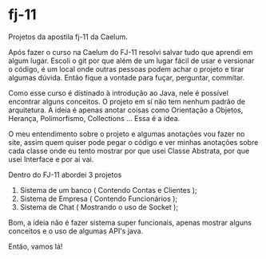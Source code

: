 # fj-11
Projetos da apostila fj-11 da Caelum.

Após fazer o curso na Caelum do FJ-11 resolvi salvar tudo que aprendi em algum lugar. Escoli o git por que além de um lugar fácil de usar e versionar o código, é um local onde outras pessoas podem achar o projeto e tirar algumas dúvida. Então fique a vontade para fuçar, perguntar, commitar.

Como esse curso é distinado à introdução ao Java, nele é possível encontrar alguns conceitos. O projeto em sí não tem nenhum padrão de arquitetura. A ideia é apenas anotar coisas como Orientação a Objetos, Herança, Polimorfismo, Collections ... Essa é a idea.

O meu entendimento sobre o projeto e algumas anotações vou fazer no site, assim quem quiser pode pegar o código e ver minhas anotações sobre cada classe onde eu tento mostrar por que usei Classe Abstrata, por que usei Interface e por ai vai.

Dentro do FJ-11 abordei 3 projetos
1) Sistema de um banco ( Contendo Contas e Clientes );
2) Sistema de Empresa ( Contendo Funcionários );
3) Sistema de Chat ( Mostrando o uso de Socket );

Bom, a ideia não é fazer sistema super funcionais, apenas mostrar alguns conceitos e o uso de algumas API's java.

Então, vamos lá!

